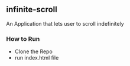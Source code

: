 ## infinite-scroll
An Application that lets user to scroll indefinitely

### How to Run <br/>
* Clone the Repo
* run index.html file
